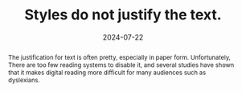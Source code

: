 ---
title: Styles do not justify the text.
abstract: The justification for text is often pretty, especially in paper form. Unfortunately, There are too few reading systems to disable it, and several studies have shown that it makes digital reading more difficult for many audiences such as dyslexians.
categories:
  - Presentation
agrege: O4186-E065
opquast: 4 186
indiceebook: "65"
description: Rule 065
before: "064"
weight: "065"
after: "066"
actif: "1"
layout: rules
date: 2024-07-22
tags:
  - accessibility
  - Readability
objectif:
  - Facilitate screen reading, especially for dyslexic readers.
  - Improve accessibility of content to readers with disabilities.
Meo:
  - Do not use the text-align CSS property with the value justify, or any other means.
Controle:
  - "Check in CSS code for missing text-align&nbsp;: justify."
  - Check in HTML code for missing attributes HTML align=justify.
epubcheck: null
ace: null
humancheck: true
ReadiumGoToolkit: null
Source:
  - Opquast
Referentiel:
  - N/A
steps:
  - design
  - Production numérique
---